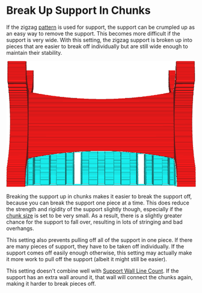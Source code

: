 Break Up Support In Chunks
====
If the zigzag [pattern](support_pattern.md) is used for support, the support can be crumpled up as an easy way to remove the support. This becomes more difficult if the support is very wide. With this setting, the zigzag support is broken up into pieces that are easier to break off individually but are still wide enough to maintain their stability.

![Every 8 lines a connecting line is left out, breaking the support up in chunks](images/support_skip_some_zags.png)

Breaking the support up in chunks makes it easier to break the support off, because you can break the support one piece at a time. This does reduce the strength and rigidity of the support slightly though, especially if the [chunk size](support_skip_zag_per_mm.md) is set to be very small. As a result, there is a slightly greater chance for the support to fall over, resulting in lots of stringing and bad overhangs.

This setting also prevents pulling off all of the support in one piece. If there are many pieces of support, they have to be taken off individually. If the support comes off easily enough otherwise, this setting may actually make it more work to pull off the support (albeit it might still be easier).

This setting doesn't combine well with [Support Wall Line Count](support_wall_count.md). If the support has an extra wall around it, that wall will connect the chunks again, making it harder to break pieces off.